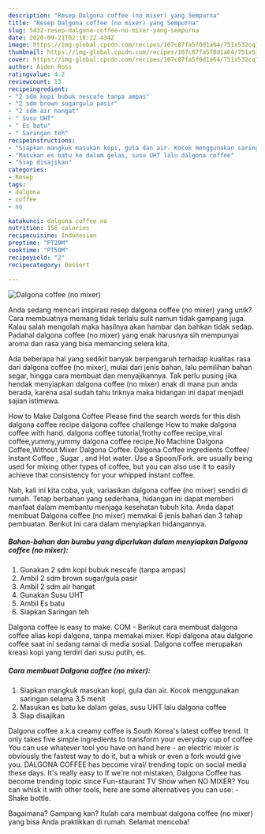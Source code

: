```yaml
---
description: "Resep Dalgona coffee (no mixer) yang Sempurna"
title: "Resep Dalgona coffee (no mixer) yang Sempurna"
slug: 5432-resep-dalgona-coffee-no-mixer-yang-sempurna
date: 2020-09-21T02:18:22.434Z
image: https://img-global.cpcdn.com/recipes/107c87fa5f0d1a64/751x532cq70/dalgona-coffee-no-mixer-foto-resep-utama.jpg
thumbnail: https://img-global.cpcdn.com/recipes/107c87fa5f0d1a64/751x532cq70/dalgona-coffee-no-mixer-foto-resep-utama.jpg
cover: https://img-global.cpcdn.com/recipes/107c87fa5f0d1a64/751x532cq70/dalgona-coffee-no-mixer-foto-resep-utama.jpg
author: Aiden Ross
ratingvalue: 4.2
reviewcount: 13
recipeingredient:
- "2 sdm kopi bubuk nescafe tanpa ampas"
- "2 sdm brown sugargula pasir"
- "2 sdm air hangat"
- " Susu UHT"
- " Es batu"
- " Saringan teh"
recipeinstructions:
- "Siapkan mangkuk masukan kopi, gula dan air. Kocok menggunakan saringan selama 3,5 menit"
- "Masukan es batu ke dalam gelas, susu UHT lalu dalgona coffee"
- "Siap disajikan"
categories:
- Resep
tags:
- dalgona
- coffee
- no

katakunci: dalgona coffee no 
nutrition: 156 calories
recipecuisine: Indonesian
preptime: "PT29M"
cooktime: "PT50M"
recipeyield: "2"
recipecategory: Dessert

---
```



![Dalgona coffee (no mixer)](https://img-global.cpcdn.com/recipes/107c87fa5f0d1a64/751x532cq70/dalgona-coffee-no-mixer-foto-resep-utama.jpg)

Anda sedang mencari inspirasi resep dalgona coffee (no mixer) yang unik? Cara membuatnya memang tidak terlalu sulit namun tidak gampang juga. Kalau salah mengolah maka hasilnya akan hambar dan bahkan tidak sedap. Padahal dalgona coffee (no mixer) yang enak harusnya sih mempunyai aroma dan rasa yang bisa memancing selera kita.

Ada beberapa hal yang sedikit banyak berpengaruh terhadap kualitas rasa dari dalgona coffee (no mixer), mulai dari jenis bahan, lalu pemilihan bahan segar, hingga cara membuat dan menyajikannya. Tak perlu pusing jika hendak menyiapkan dalgona coffee (no mixer) enak di mana pun anda berada, karena asal sudah tahu triknya maka hidangan ini dapat menjadi sajian istimewa.

How to Make Dalgona Coffee Please find the search words for this dish dalgona coffee recipe dalgona coffee challenge How to make dalgona coffee with hand. dalgona coffee tutorial,frothy coffee recipe,viral coffee,yummy,yummy dalgona coffee recipe,No Machine Dalgona Coffee,Without Mixer Dalgona Coffee. Dalgona Coffee ingredients Coffee/ Instant Coffee , Sugar , and Hot water. Use a Spoon/Fork. are usually being used for mixing other types of coffee, but you can also use it to easily achieve that consistency for your whipped instant coffee.


Nah, kali ini kita coba, yuk, variasikan dalgona coffee (no mixer) sendiri di rumah. Tetap berbahan yang sederhana, hidangan ini dapat memberi manfaat dalam membantu menjaga kesehatan tubuh kita. Anda dapat membuat Dalgona coffee (no mixer) memakai 6 jenis bahan dan 3 tahap pembuatan. Berikut ini cara dalam menyiapkan hidangannya.

<!--inarticleads1-->

##### Bahan-bahan dan bumbu yang diperlukan dalam menyiapkan Dalgona coffee (no mixer):

1. Gunakan 2 sdm kopi bubuk nescafe (tanpa ampas)
1. Ambil 2 sdm brown sugar/gula pasir
1. Ambil 2 sdm air hangat
1. Gunakan  Susu UHT
1. Ambil  Es batu
1. Siapkan  Saringan teh


Dalgona coffee is easy to make. COM - Berikut cara membuat dalgona coffee alias kopi dalgona, tanpa memakai mixer. Kopi dalgona atau dalgone coffee saat ini sedang ramai di media sosial. Dalgona coffee merupakan kreasi kopi yang terdiri dari susu putih, es. 

<!--inarticleads2-->

##### Cara membuat Dalgona coffee (no mixer):

1. Siapkan mangkuk masukan kopi, gula dan air. Kocok menggunakan saringan selama 3,5 menit
1. Masukan es batu ke dalam gelas, susu UHT lalu dalgona coffee
1. Siap disajikan


Dalgona coffee a.k.a creamy coffee is South Korea&#39;s latest coffee trend. It only takes five simple ingredients to transform your everyday cup of coffee You can use whatever tool you have on hand here - an electric mixer is obviously the fastest way to do it, but a whisk or even a fork would give you. DALGONA COFFEE has become viral/ trending topic on social media these days. It&#39;s really easy to If we&#39;re not mistaken, Dalgona Coffee has become trending topic since Fun-staurant TV Show when NO MIXER? You can whisk it with other tools, here are some alternatives you can use: - Shake bottle. 

Bagaimana? Gampang kan? Itulah cara membuat dalgona coffee (no mixer) yang bisa Anda praktikkan di rumah. Selamat mencoba!
